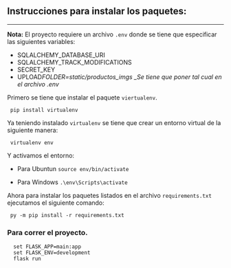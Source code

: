 ## Instrucciones para instalar los paquetes:

---

**Nota:** El proyecto requiere un archivo `.env` donde se tiene que especificar las siguientes variables:

- SQLALCHEMY_DATABASE_URI
- SQLALCHEMY_TRACK_MODIFICATIONS
- SECRET_KEY
- UPLOAD*FOLDER=static/productos_imgs \_Se tiene que poner tal cual en el archivo .env*

Primero se tiene que instalar el paquete `viertualenv`.

` pip install virtualenv`

Ya teniendo instalado `virtualenv` se tiene que crear un entorno virtual de la siguiente manera:

` virtualenv env`

Y activamos el entorno:

- Para Ubuntun `source env/bin/activate`

- Para Windows `.\env\Scripts\activate`

Ahora para instalar los paquetes listados en el archivo `requirements.txt` ejecutamos el siguiente comando:

` py -m pip install -r requirements.txt`

### Para correr el proyecto.

```
  set FLASK_APP=main:app
  set FLASK_ENV=development
  flask run
```
